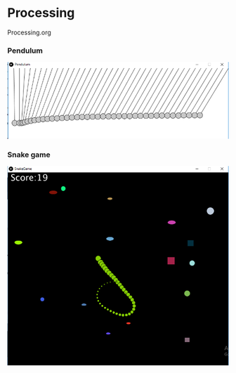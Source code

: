 # Processing
Processing.org
<h3>Pendulum</h3>
<img src="https://raw.githubusercontent.com/varund29/Processing/master/Pendulum/multiple%20pendulum.PNG" />


<h3>Snake game</h3>
<img src="https://github.com/varund29/Processing/blob/master/SnakeGame/Snake%20game.PNG" />
